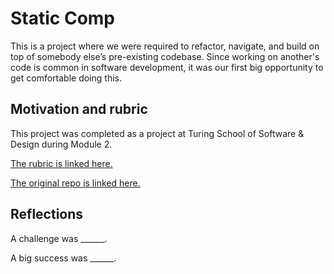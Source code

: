 # Static Comp

This is a project where we were required to refactor, navigate, and build on top of somebody else’s pre-existing codebase. Since working on another's code is common in software development, it was our first big opportunity to get comfortable doing this.

## Motivation and rubric

This project was completed as a project at Turing School of Software & Design during Module 2.

[The rubric is linked here.](https://frontend.turing.edu/projects/module-2/refactor-tractor-choice.html)

[The original repo is linked here.](https://github.com/turingschool-examples/refactor-tractor-fitlit-b)

## Reflections

A challenge was ______.

A big success was ______.